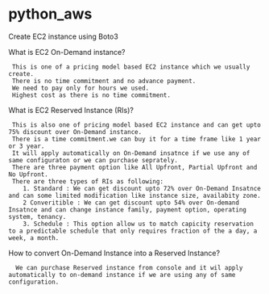 # python_aws
Create EC2 instance using Boto3

 What is EC2 On-Demand instance?
 
     This is one of a pricing model based EC2 instance which we usually create.
     There is no time commitment and no advance payment. 
     We need to pay only for hours we used.
     Highest cost as there is no time commitment.
     
What is EC2 Reserved Instance (RIs)?

     This is also one of pricing model based EC2 instance and can get upto 75% discount over On-Demand instance.
     There is a time commitment.we can buy it for a time frame like 1 year or 3 year.
     It will apply automatically on On-Demand insatnce if we use any of same configuraton or we can purchase seprately.
     There are three payment option like All Upfront, Partial Upfront and No Upfront.
     There are three types of RIs as following:
        1. Standard : We can get discount upto 72% over On-Demand Insatnce and can some limited modification like instance size, availabity zone.
        2 Converitible : We can get discount upto 54% over On-demand Insatnce and can change instance family, payment option, operating system, tenancy.
        3. Schedule : This option allow us to match capicity reservation to a predictable schedule that only requires fraction of the a day, a week, a month.
        
        
 How to convert On-Demand Instance into a Reserved Instance?
 
      We can purchase Reserved instance from console and it wil apply automatically to on-demand instance if we are using any of same configuration.
     
     
